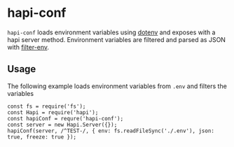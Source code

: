 # hapi-conf

`hapi-conf` loads environment variables using [dotenv](https://www.npmjs.com/package/dotenv) and exposes with a hapi server method. Environment variables are filtered and parsed as JSON with [filter-env](https://www.npmjs.com/package/filter-env).

## Usage

The following example loads environment variables from `.env` and filters the variables

```
const fs = require('fs');
const Hapi = require('hapi');
const hapiConf = requre('hapi-conf');
const server = new Hapi.Server({});
hapiConf(server, /^TEST-/, { env: fs.readFileSync('./.env'), json: true, freeze: true });
```
